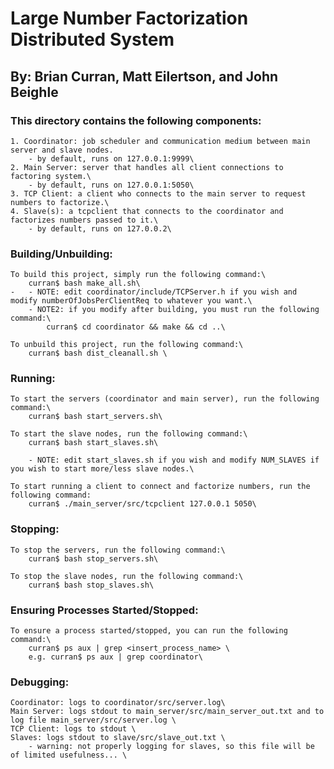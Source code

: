 # Large Number Factorization Distributed System
## By: Brian Curran, Matt Eilertson, and John Beighle

### This directory contains the following components:
	1. Coordinator: job scheduler and communication medium between main server and slave nodes.
		- by default, runs on 127.0.0.1:9999\
	2. Main Server: server that handles all client connections to factoring system.\
		- by default, runs on 127.0.0.1:5050\
	3. TCP Client: a client who connects to the main server to request numbers to factorize.\
	4. Slave(s): a tcpclient that connects to the coordinator and factorizes numbers passed to it.\
		- by default, runs on 127.0.0.2\

### Building/Unbuilding:
	To build this project, simply run the following command:\
		curran$ bash make_all.sh\
	-	- NOTE: edit coordinator/include/TCPServer.h if you wish and modify numberOfJobsPerClientReq to whatever you want.\
		- NOTE2: if you modify after building, you must run the following command:\
			curran$ cd coordinator && make && cd ..\

	To unbuild this project, run the following command:\
		curran$ bash dist_cleanall.sh \

### Running:
	To start the servers (coordinator and main server), run the following command:\
		curran$ bash start_servers.sh\

	To start the slave nodes, run the following command:\
		curran$ bash start_slaves.sh\

		- NOTE: edit start_slaves.sh if you wish and modify NUM_SLAVES if you wish to start more/less slave nodes.\

	To start running a client to connect and factorize numbers, run the following command:
		curran$ ./main_server/src/tcpclient 127.0.0.1 5050\

### Stopping:
	To stop the servers, run the following command:\
		curran$ bash stop_servers.sh\

	To stop the slave nodes, run the following command:\
		curran$ bash stop_slaves.sh\

### Ensuring Processes Started/Stopped:
	To ensure a process started/stopped, you can run the following command:\
		curran$ ps aux | grep <insert_process_name> \
		e.g. curran$ ps aux | grep coordinator\

### Debugging:
	Coordinator: logs to coordinator/src/server.log\
	Main Server: logs stdout to main_server/src/main_server_out.txt and to log file main_server/src/server.log \
 	TCP Client: logs to stdout \
	Slaves: logs stdout to slave/src/slave_out.txt \
		- warning: not properly logging for slaves, so this file will be of limited usefulness... \ 

 
